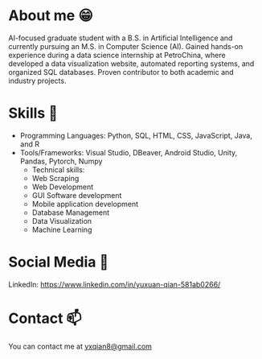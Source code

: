 # About me 😁
AI-focused graduate student with a B.S. in Artificial Intelligence and currently pursuing an M.S. in Computer Science (AI). 
Gained hands-on experience during a data science internship at PetroChina, where developed a data visualization website, 
automated reporting systems, and organized SQL databases. Proven contributor to both academic and industry projects.

# Skills 💪
- Programming Languages: Python, SQL, HTML, CSS, JavaScript, Java, and R
- Tools/Frameworks: Visual Studio, DBeaver, Android Studio, Unity, Pandas, Pytorch, Numpy
    - Technical skills:
    - Web Scraping
    - Web Development
    - GUI Software development
    - Mobile application development
    - Database Management
    - Data Visualization
    - Machine Learning

# Social Media 📱
LinkedIn: https://www.linkedin.com/in/yuxuan-qian-581ab0266/

# Contact 📫
You can contact me at yxqian8@gmail.com

<!--
**Hermit888/Hermit888** is a ✨ _special_ ✨ repository because its `README.md` (this file) appears on your GitHub profile.

Here are some ideas to get you started:

- 🔭 I’m currently working on ...
- 🌱 I’m currently learning ...
- 👯 I’m looking to collaborate on ...
- 🤔 I’m looking for help with ...
- 💬 Ask me about ...
- 📫 How to reach me: ...
- 😄 Pronouns: ...
- ⚡ Fun fact: ...
-->
